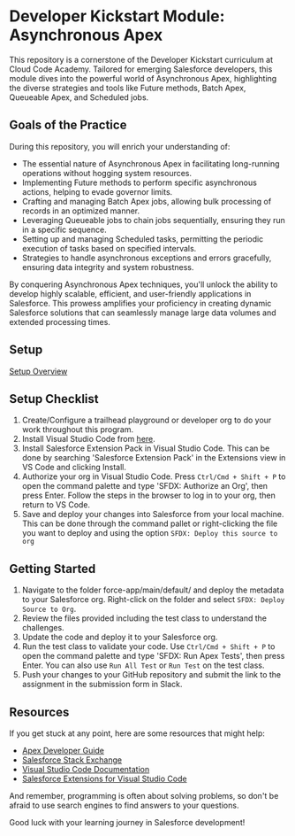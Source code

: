 # Developer Kickstart Module: Asynchronous Apex

This repository is a cornerstone of the Developer Kickstart curriculum at Cloud Code Academy. Tailored for emerging Salesforce developers, this module dives into the powerful world of Asynchronous Apex, highlighting the diverse strategies and tools like Future methods, Batch Apex, Queueable Apex, and Scheduled jobs.

## Goals of the Practice

During this repository, you will enrich your understanding of:
- The essential nature of Asynchronous Apex in facilitating long-running operations without hogging system resources.
- Implementing Future methods to perform specific asynchronous actions, helping to evade governor limits.
- Crafting and managing Batch Apex jobs, allowing bulk processing of records in an optimized manner.
- Leveraging Queueable jobs to chain jobs sequentially, ensuring they run in a specific sequence.
- Setting up and managing Scheduled tasks, permitting the periodic execution of tasks based on specified intervals.
- Strategies to handle asynchronous exceptions and errors gracefully, ensuring data integrity and system robustness.

By conquering Asynchronous Apex techniques, you'll unlock the ability to develop highly scalable, efficient, and user-friendly applications in Salesforce. This prowess amplifies your proficiency in creating dynamic Salesforce solutions that can seamlessly manage large data volumes and extended processing times.

## Setup
[Setup Overview](https://learn.cloudcodeacademy.com/courses/salesforce-developer-kickstart-program/lectures/47317682)

## Setup Checklist
1. Create/Configure a trailhead playground or developer org to do your work throughout this program.
2. Install Visual Studio Code from [here](https://code.visualstudio.com/download).
3. Install Salesforce Extension Pack in Visual Studio Code. This can be done by searching 'Salesforce Extension Pack' in the Extensions view in VS Code and clicking Install.
4. Authorize your org in Visual Studio Code. Press `Ctrl/Cmd + Shift + P` to open the command palette and type 'SFDX: Authorize an Org', then press Enter. Follow the steps in the browser to log in to your org, then return to VS Code.
5. Save and deploy your changes into Salesforce from your local machine. This can be done through the command pallet or right-clicking the file you want to deploy and using the option `SFDX: Deploy this source to org`

## Getting Started
1. Navigate to the folder force-app/main/default/ and deploy the metadata to your Salesforce org. Right-click on the folder and select `SFDX: Deploy Source to Org`.
2. Review the files provided including the test class to understand the challenges.
3. Update the code and deploy it to your Salesforce org.
4. Run the test class to validate your code. Use `Ctrl/Cmd + Shift + P` to open the command palette and type 'SFDX: Run Apex Tests', then press Enter. You can also use `Run All Test` or `Run Test` on the test class.
5. Push your changes to your GitHub repository and submit the link to the assignment in the submission form in Slack.

## Resources

If you get stuck at any point, here are some resources that might help:

- [Apex Developer Guide](https://developer.salesforce.com/docs/atlas.en-us.apexcode.meta/apexcode/apex_dev_guide.htm)
- [Salesforce Stack Exchange](https://salesforce.stackexchange.com/)
- [Visual Studio Code Documentation](https://code.visualstudio.com/docs)
- [Salesforce Extensions for Visual Studio Code](https://developer.salesforce.com/tools/vscode/)

And remember, programming is often about solving problems, so don't be afraid to use search engines to find answers to your questions.

Good luck with your learning journey in Salesforce development!
